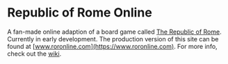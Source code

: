 # Republic of Rome Online

A fan-made online adaption of a board game called [The Republic of Rome](https://en.wikipedia.org/wiki/Republic_of_Rome_(game)). Currently in early development. The production version of this site can be found at [www.roronline.com](https://www.roronline.com). For more info, check out the [wiki](https://github.com/iamlogand/republic-of-rome-online/wiki).
